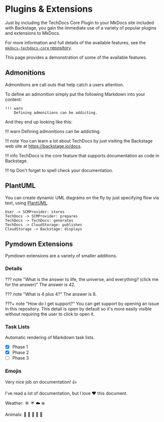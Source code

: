 # Plugins & Extensions

Just by including the TechDocs Core Plugin to your MkDocs site included with Backstage, you gain the immediate use of a variety of popular plugins and extensions to MkDocs.

For more information and full details of the available features, see the [`mkdocs-techdocs-core` repository](https://github.com/backstage/mkdocs-techdocs-core#mkdocs-plugins-and-extensions).

This page provides a demonstration of some of the available features.

## Admonitions

Admonitions are call outs that help catch a users attention.

To define an admonition simply put the following Markdown into your content:

```
!!! warn
    Defining admonitions can be addicting.
```

And they end up looking like this:

!!! warn
Defining admonitions can be addicting.

!!! note
You can learn a lot about TechDocs by just visiting the Backstage web site at https://backstage.io/docs.

!!! info
TechDocs is the core feature that supports documentation as code in Backstage.

!!! tip
Don't forget to spell check your documentation.

## PlantUML

You can create dynamic UML diagrams on the fly by just specifying flow via text, using [PlantUML](https://pypi.org/project/plantuml-markdown/).

```plantuml format="svg" classes="uml myDiagram" alt="Backstage sample PlantUML" title="Backstage sample PlantUML" width="500px" height="250px"
User -> SCMProvider: stores
TechDocs -> SCMProvider: prepares
TechDocs -> TechDocs: generates
TechDocs -> CloudStorage: publishes
CloudStorage -> Backstage: displays
```

## Pymdown Extensions

Pymdown extensions are a variety of smaller additions.

### Details

??? note "What is the answer to life, the universe, and everything? (click me for the answer)"
The answer is 42.

??? note "What is 4 plus 4?"
The answer is 8.

???+ note "How do I get support?"
You can get support by opening an issue in this repository. This detail is open by default so it's more easily visible without requiring the user to click to open it.

### Task Lists

Automatic rendering of Markdown task lists.

- [x] Phase 1
- [x] Phase 2
- [ ] Phase 3

### Emojis

Very nice job on documentation! :thumbsup:

I've read a lot of documentation, but I love :heart: this document.

Weather: :sunny: :umbrella: :cloud: :snowflake:

Animals: :tiger: :horse: :turtle: :wolf: :frog:
